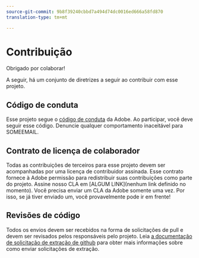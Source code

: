 ```yaml
---
source-git-commit: 9b8f39240cbbd7a494d74dc0016ed666a58fd870
translation-type: tm+mt

---
```

# Contribuição

Obrigado por colaborar!

A seguir, há um conjunto de diretrizes a seguir ao contribuir com esse projeto.

## Código de conduta

Esse projeto segue o [código de conduta](https://git.corp.adobe.com/OpenSourceAdvisoryBoard/starter-repo/blob/master/CODE_OF_CONDUCT.md) da Adobe. Ao participar, você deve seguir esse código. Denuncie qualquer comportamento inaceitável para SOMEEMAIL.

## Contrato de licença de colaborador

Todas as contribuições de terceiros para esse projeto devem ser acompanhadas por uma licença de contribuidor assinada. Esse contrato fornece à Adobe permissão para redistribuir suas contribuições como parte do projeto. Assine nosso CLA em [ALGUM LINK](nenhum link definido no momento). Você precisa enviar um CLA da Adobe somente uma vez. Por isso, se já tiver enviado um, você provavelmente pode ir em frente!

## Revisões de código

Todos os envios devem ser recebidos na forma de solicitações de pull e devem ser revisados pelos responsáveis pelo projeto. Leia [a documentação de solicitação de extração de github](https://help.github.com/articles/about-pull-requests/) para obter mais informações sobre como enviar solicitações de extração.
